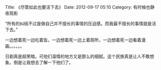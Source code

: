 Title: 《尽管如此也要活下去》
Date: 2012-09-17 05:10
Category: 有时候也静夜观影

“所有的纠结不过是做自己并不擅长的事情的压迫感。而我最不擅长的事情就是活下去。”

一边想着死一边吃着饭，一边想着死一边上着厕所，一边想着死一边看着漫画。。。。。。

日剧真是超黑暗。可他们温情的地方又是那么的细腻。这个民族真是让人不敢想象。倒是让我想去了解一下他们了。

